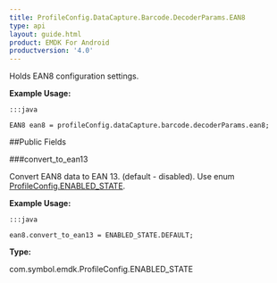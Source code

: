 ```yaml
---
title: ProfileConfig.DataCapture.Barcode.DecoderParams.EAN8
type: api
layout: guide.html
product: EMDK For Android
productversion: '4.0'
---
```



Holds EAN8 configuration settings. 
 
 

**Example Usage:**
	
	:::java
	
	EAN8 ean8 = profileConfig.dataCapture.barcode.decoderParams.ean8;
	


##Public Fields

###convert_to_ean13

Convert EAN8 data to EAN 13. (default - disabled).
 Use enum [ ProfileConfig.ENABLED_STATE](../ProfileConfig-ENABLED_STATE). 
 
 

**Example Usage:**
	
	:::java
	
	ean8.convert_to_ean13 = ENABLED_STATE.DEFAULT;
	


**Type:**

com.symbol.emdk.ProfileConfig.ENABLED_STATE









